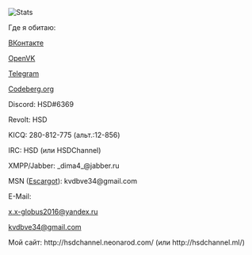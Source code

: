       
  ![Stats](https://github-readme-stats.vercel.app/api?username=HSDChannel&show_icons=true)
    
  <p>Где я обитаю:<p>
  <p><a href="https://vk.com/divchenko2">ВКонтакте</a><p>
  <p><a href="https://openvk.su/id333">OpenVK</a><p>
  <p><a href="https://t.me/hsdtg">Telegram</a><p>
  <p><a href="https://codeberg.org/HSD">Codeberg.org</a><p>
  <p>Discord: HSD#6369<p>
  <p>Revolt: HSD<p>
  <p>KICQ: 280-812-775 (альт.:12-856)<p>
  <p>IRC: HSD (или HSDChannel)<p>
  <p>XMPP/Jabber: _dima4_@jabber.ru<p>
  <p>MSN (<a href="https://escargot.chat/">Escargot</a>): kvdbve34@gmail.com<p>
  <p>E-Mail:</a><p>
  <p><a href="mailto:x.x-globus2016@yandex.ru">x.x-globus2016@yandex.ru</a><p>
  <p><a href="mailto:kvdbve34@gmail.com">kvdbve34@gmail.com</a><p>
  <p>Мой сайт: http://hsdchannel.neonarod.com/ (или http://hsdchannel.ml/)<p>
